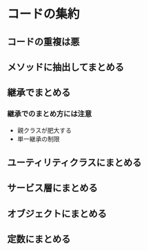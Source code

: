 # コードの集約

## コードの重複は悪

## メソッドに抽出してまとめる

## 継承でまとめる
### 継承でのまとめ方には注意

* 親クラスが肥大する
* 単一継承の制限

## ユーティリティクラスにまとめる

## サービス層にまとめる

## オブジェクトにまとめる

## 定数にまとめる

